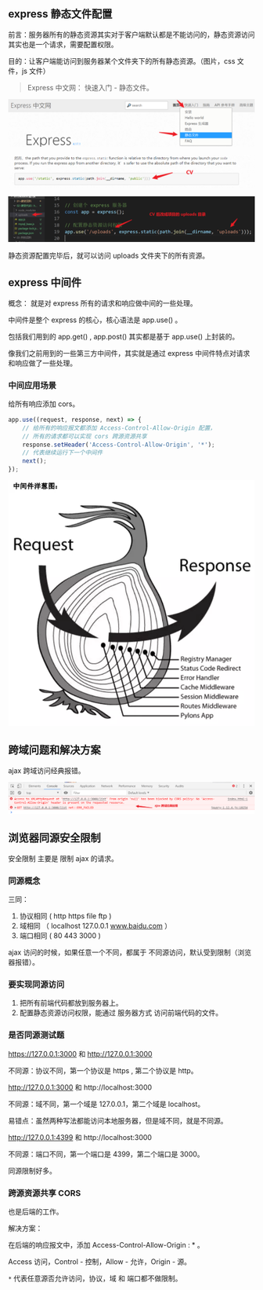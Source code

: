 



## express 静态文件配置

前言：服务器所有的静态资源其实对于客户端默认都是不能访问的，静态资源访问其实也是一个请求，需要配置权限。

目的：让客户端能访问到服务器某个文件夹下的所有静态资源。（图片，css 文件，js 文件）

> Express 中文网： 快速入门 - 静态文件。

![1583976852345](NodeJS第六天.assets/1583976852345.png)



![1583977281633](NodeJS第六天.assets/1583977281633.png)



![1583977323550](NodeJS第六天.assets/1583977323550.png)



静态资源配置完毕后，就可以访问 uploads 文件夹下的所有资源。









## express 中间件

概念： 就是对 express 所有的请求和响应做中间的一些处理。

中间件是整个 express 的核心，核心语法是 app.use() 。

包括我们用到的 app.get()  , app.post() 其实都是基于 app.use() 上封装的。

像我们之前用到的一些第三方中间件，其实就是通过 express 中间件特点对请求和响应做了一些处理。



### 中间应用场景

给所有响应添加 cors。

```js
app.use((request, response, next) => {
    // 给所有的响应报文都添加 Access-Control-Allow-Origin 配置，
    // 所有的请求都可以实现 cors 跨源资源共享
    response.setHeader('Access-Control-Allow-Origin', '*');
    // 代表继续运行下一个中间件
    next();
});
```



![1583978852469](NodeJS第六天.assets/1583978852469.png)



## 跨域问题和解决方案

ajax 跨域访问经典报错。



![1583982669910](NodeJS第六天.assets/1583982669910.png)



## 浏览器同源安全限制

安全限制 主要是 限制  ajax 的请求。



### 同源概念

三同：

1. 协议相同  (   http     https      file      ftp )
2. 域相同    （  localhost       127.0.0.1     www.baidu.com ）
3. 端口相同   (    80    443     3000  ) 

ajax 访问的时候，如果任意一个不同，都属于 不同源访问，默认受到限制（浏览器报错）。



### 要实现同源访问

1. 把所有前端代码都放到服务器上。
2. 配置静态资源访问权限，能通过 服务器方式 访问前端代码的文件。



### 是否同源测试题

https://127.0.0.1:3000    和    http://127.0.0.1:3000

不同源：协议不同，第一个协议是  https , 第二个协议是 http。

http://127.0.0.1:3000      和    http://localhost:3000  

不同源：域不同，第一个域是 127.0.0.1，第二个域是 localhost。

易错点：虽然两种写法都能访问本地服务器，但是域不同，就是不同源。

http://127.0.0.1:4399      和    http://localhost:3000     

 不同源：端口不同，第一个端口是 4399，第二个端口是 3000。



同源限制好多。



### 跨源资源共享 CORS

也是后端的工作。

解决方案：

在后端的响应报文中，添加 Access-Control-Allow-Origin :  * 。

Access 访问，Control - 控制，Allow - 允许，Origin - 源。

`*` 代表任意源否允许访问，协议，域 和 端口都不做限制。























